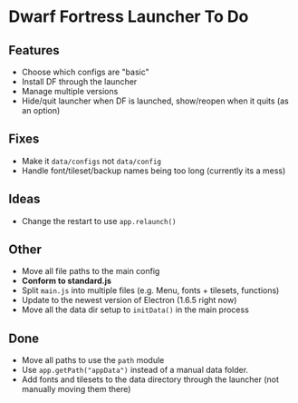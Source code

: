 # Dwarf Fortress Launcher To Do

## Features

-   Choose which configs are "basic"
-   Install DF through the launcher
-   Manage multiple versions
-   Hide/quit launcher when DF is launched, show/reopen when it quits (as an option)

## Fixes

-   Make it `data/configs` not `data/config`
-   Handle font/tileset/backup names being too long (currently its a mess)

## Ideas

-   Change the restart to use `app.relaunch()`

## Other

-   Move all file paths to the main config
-   **Conform to standard.js**
-   Split `main.js` into multiple files (e.g. Menu, fonts + tilesets, functions)
-   Update to the newest version of Electron (1.6.5 right now)
-   Move all the data dir setup to `initData()` in the main process

## Done

-   Move all paths to use the `path` module
-   Use `app.getPath("appData")` instead of a manual data folder.
-   Add fonts and tilesets to the data directory through the launcher (not manually moving them there)
